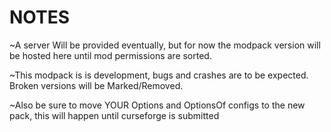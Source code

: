 # NOTES #
~A server Will be provided eventually, but for now the modpack version will be hosted here until mod permissions are sorted.

~This modpack is is development, bugs and crashes are to be expected. Broken versions will be Marked/Removed.

~Also be sure to move YOUR Options and OptionsOf configs to the new pack, this will happen until curseforge is submitted
